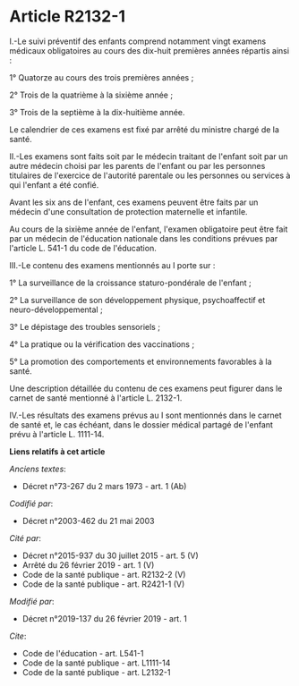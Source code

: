 # Article R2132-1

I.-Le suivi préventif des enfants comprend notamment vingt examens médicaux obligatoires au cours des dix-huit premières
années répartis ainsi : 

1° Quatorze au cours des trois premières années ; 

2° Trois de la quatrième à la sixième année ; 

3° Trois de la septième à la dix-huitième année. 

Le calendrier de ces examens est fixé par arrêté du ministre chargé de la santé. 

II.-Les examens sont faits soit par le médecin traitant de l'enfant soit par un autre médecin choisi par les parents de
l'enfant ou par les personnes titulaires de l'exercice de l'autorité parentale ou les personnes ou services à qui l'enfant a
été confié. 

Avant les six ans de l'enfant, ces examens peuvent être faits par un médecin d'une consultation de protection maternelle et
infantile. 

Au cours de la sixième année de l'enfant, l'examen obligatoire peut être fait par un médecin de l'éducation nationale dans
les conditions prévues par l'article L. 541-1 du code de l'éducation. 

III.-Le contenu des examens mentionnés au I porte sur : 

1° La surveillance de la croissance staturo-pondérale de l'enfant ; 

2° La surveillance de son développement physique, psychoaffectif et neuro-développemental ; 

3° Le dépistage des troubles sensoriels ; 

4° La pratique ou la vérification des vaccinations ; 

5° La promotion des comportements et environnements favorables à la santé. 

Une description détaillée du contenu de ces examens peut figurer dans le carnet de santé mentionné à l'article L. 2132-1. 

IV.-Les résultats des examens prévus au I sont mentionnés dans le carnet de santé et, le cas échéant, dans le dossier médical
partagé de l'enfant prévu à l'article L. 1111-14.

**Liens relatifs à cet article**

_Anciens textes_:

  - Décret n°73-267 du 2 mars 1973 - art. 1 (Ab)

_Codifié par_:

  - Décret n°2003-462 du 21 mai 2003

_Cité par_:

  - Décret n°2015-937 du 30 juillet 2015 - art. 5 (V)
  - Arrêté du 26 février 2019 - art. 1 (V)
  - Code de la santé publique - art. R2132-2 (V)
  - Code de la santé publique - art. R2421-1 (V)

_Modifié par_:

  - Décret n°2019-137 du 26 février 2019 - art. 1

_Cite_:

  - Code de l'éducation - art. L541-1
  - Code de la santé publique - art. L1111-14
  - Code de la santé publique - art. L2132-1

